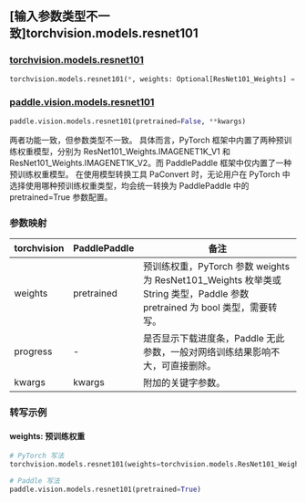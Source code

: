 ## [输入参数类型不一致]torchvision.models.resnet101

### [torchvision.models.resnet101](https://pytorch.org/vision/stable/models/generated/torchvision.models.resnet101.html)

```python
torchvision.models.resnet101(*, weights: Optional[ResNet101_Weights] = None, progress: bool = True, **kwargs: Any)
```

### [paddle.vision.models.resnet101](https://www.paddlepaddle.org.cn/documentation/docs/zh/api/paddle/vision/models/resnet101_cn.html)

```python
paddle.vision.models.resnet101(pretrained=False, **kwargs)
```

两者功能一致，但参数类型不一致。 具体而言，PyTorch 框架中内置了两种预训练权重模型，分别为 ResNet101_Weights.IMAGENET1K_V1 和 ResNet101_Weights.IMAGENET1K_V2。而 PaddlePaddle 框架中仅内置了一种预训练权重模型。
在使用模型转换工具 PaConvert 时，无论用户在 PyTorch 中选择使用哪种预训练权重类型，均会统一转换为 PaddlePaddle 中的 pretrained=True 参数配置。

### 参数映射

| torchvision | PaddlePaddle | 备注 |
| ----------- | ------------ | ---- |
| weights     | pretrained   | 预训练权重，PyTorch 参数 weights 为 ResNet101_Weights 枚举类或 String 类型，Paddle 参数 pretrained 为 bool 类型，需要转写。|
| progress    | -            | 是否显示下载进度条，Paddle 无此参数，一般对网络训练结果影响不大，可直接删除。|
| kwargs      | kwargs       | 附加的关键字参数。|

### 转写示例
#### weights: 预训练权重
```python
# PyTorch 写法
torchvision.models.resnet101(weights=torchvision.models.ResNet101_Weights.DEFAULT)

# Paddle 写法
paddle.vision.models.resnet101(pretrained=True)
```
